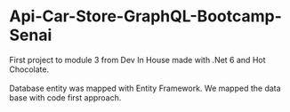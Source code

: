 # Api-Car-Store-GraphQL-Bootcamp-Senai
First project to module 3 from Dev In House made with .Net 6 and Hot Chocolate. 
<br/>
<br/>
Database entity was mapped with Entity Framework. We mapped the data base with code first approach. 
